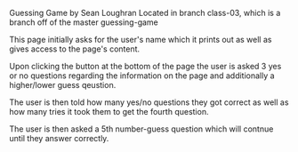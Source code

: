 Guessing Game by Sean Loughran
Located in branch class-03, which is a branch off of the master guessing-game

This page initially asks for the user's name which it prints out as well as gives access to the page's content.

Upon clicking the button at the bottom of the page the user is asked 3 yes or no questions regarding the information on the page and additionally a higher/lower guess qeustion.

The user is then told how many yes/no questions they got correct as well as how many tries it took them to get the fourth question. 

The user is then asked a 5th number-guess question which will contnue until they answer correctly.

